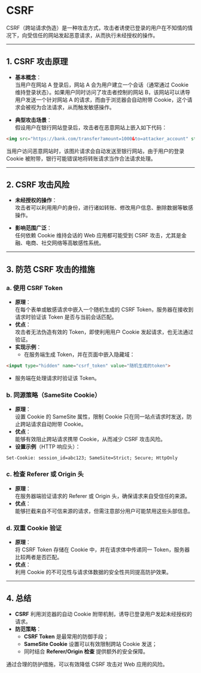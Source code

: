 # CSRF
CSRF（跨站请求伪造）是一种攻击方式，攻击者诱使已登录的用户在不知情的情况下，向受信任的网站发起恶意请求，从而执行未经授权的操作。

---

## **1. CSRF 攻击原理**

- **基本概念**：  
    当用户在网站 A 登录后，网站 A 会为用户建立一个会话（通常通过 Cookie 维持登录状态）。如果用户同时访问了攻击者控制的网站 B，该网站可以诱导用户发送一个针对网站 A 的请求，而由于浏览器会自动附带 Cookie，这个请求会被视为合法请求，从而触发敏感操作。
    
- **典型攻击场景**：  
    假设用户在银行网站登录后，攻击者在恶意网站上嵌入如下代码：

```html
<img src="https://bank.com/transfer?amount=1000&to=attacker_account" style="display:none;">
```

当用户访问恶意网站时，该图片请求会自动发送至银行网站，由于用户的登录 Cookie 被附带，银行可能错误地将转账请求当作合法请求处理。


---

## **2. CSRF 攻击风险**

- **未经授权的操作**：  
    攻击者可以利用用户的身份，进行诸如转账、修改用户信息、删除数据等敏感操作。
    
- **影响范围广泛**：  
    任何依赖 Cookie 维持会话的 Web 应用都可能受到 CSRF 攻击，尤其是金融、电商、社交网络等高敏感性系统。
    

---

## **3. 防范 CSRF 攻击的措施**

### **a. 使用 CSRF Token**

- **原理**：  
    在每个表单或敏感请求中嵌入一个随机生成的 CSRF Token，服务器在接收到请求时验证该 Token 是否与当前会话匹配。
- **优点**：  
    攻击者无法伪造有效的 Token，即使利用用户 Cookie 发起请求，也无法通过验证。
- **实现示例**：
    - 在服务端生成 Token，并在页面中嵌入隐藏域：

```html
<input type="hidden" name="csrf_token" value="随机生成的token">
```

- 服务端在处理请求时验证该 Token。

### **b. 同源策略（SameSite Cookie）**

- **原理**：  
    设置 Cookie 的 SameSite 属性，限制 Cookie 只在同一站点请求时发送，防止跨站请求自动附带 Cookie。
- **优点**：  
    能够有效阻止跨站请求携带 Cookie，从而减少 CSRF 攻击风险。
- **设置示例**（HTTP 响应头）：

 ```
 Set-Cookie: session_id=abc123; SameSite=Strict; Secure; HttpOnly
 ```
 

### **c. 检查 Referer 或 Origin 头**

- **原理**：  
    在服务器端验证请求的 Referer 或 Origin 头，确保请求来自受信任的来源。
- **优点**：  
    能够拦截来自不可信来源的请求，但需注意部分用户可能禁用这些头部信息。

### **d. 双重 Cookie 验证**

- **原理**：  
    将 CSRF Token 存储在 Cookie 中，并在请求体中传递同一 Token，服务器比较两者是否匹配。
- **优点**：  
    利用 Cookie 的不可见性与请求体数据的安全性共同提高防护效果。

---

## **4. 总结**

- **CSRF** 利用浏览器的自动 Cookie 附带机制，诱导已登录用户发起未经授权的请求。
- **防范策略**：
    - **CSRF Token** 是最常用的防御手段；
    - **SameSite Cookie** 设置可以有效限制跨站 Cookie 发送；
    - 同时结合 **Referer/Origin 检查** 提供额外的安全保障。

通过合理的防护措施，可以有效降低 CSRF 攻击对 Web 应用的风险。